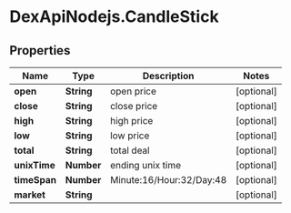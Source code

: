# DexApiNodejs.CandleStick

## Properties

Name | Type | Description | Notes
------------ | ------------- | ------------- | -------------
**open** | **String** | open price | [optional] 
**close** | **String** | close price | [optional] 
**high** | **String** | high price | [optional] 
**low** | **String** | low price | [optional] 
**total** | **String** | total deal | [optional] 
**unixTime** | **Number** | ending unix time | [optional] 
**timeSpan** | **Number** | Minute:16/Hour:32/Day:48 | [optional] 
**market** | **String** |  | [optional] 


